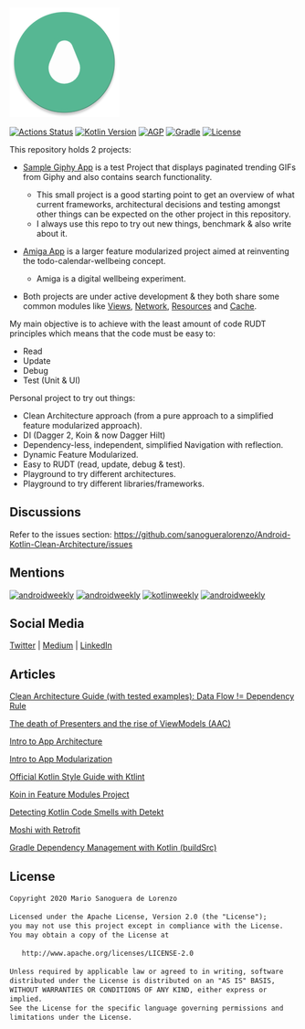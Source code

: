 <img src="app/src/main/res/mipmap-xxxhdpi/ic_launcher_round.png" />

[![Actions Status](https://github.com/sanogueralorenzo/Android-Kotlin-Clean-Architecture/workflows/android/badge.svg)](https://github.com/sanogueralorenzo/Android-Kotlin-Clean-Architecture/actions)
[![Kotlin Version](https://img.shields.io/badge/kotlin-1.3.71-blue.svg)](http://kotlinlang.org/)
[![AGP](https://img.shields.io/badge/AGP-4.0.0-blue)](https://developer.android.com/studio/releases/gradle-plugin)
[![Gradle](https://img.shields.io/badge/Gradle-6.5-blue)](https://gradle.org)
[![License](https://img.shields.io/badge/License-Apache%202.0-blue.svg)](http://www.apache.org/licenses/LICENSE-2.0)

This repository holds 2 projects:

- [Sample Giphy App](https://github.com/sanogueralorenzo/Android-Kotlin-Clean-Architecture/tree/master/sample) is a test Project that displays paginated trending GIFs from Giphy and also contains search functionality.
    - This small project is a good starting point to get an overview of what current frameworks, architectural decisions and testing amongst other things can be expected on the other project in this repository.
    - I always use this repo to try out new things, benchmark & also write about it.

- [Amiga App](https://github.com/sanogueralorenzo/Android-Kotlin-Clean-Architecture/tree/master/app) is a larger feature modularized project aimed at reinventing the todo-calendar-wellbeing concept.
    - Amiga is a digital wellbeing experiment.

- Both projects are under active development & they both share some common modules like [Views](https://github.com/sanogueralorenzo/Android-Kotlin-Clean-Architecture/tree/master/common/views), [Network](https://github.com/sanogueralorenzo/Android-Kotlin-Clean-Architecture/tree/master/common/network), [Resources](https://github.com/sanogueralorenzo/Android-Kotlin-Clean-Architecture/tree/master/common/resources) and [Cache](https://github.com/sanogueralorenzo/Android-Kotlin-Clean-Architecture/tree/master/common/cache).

My main objective is to achieve with the least amount of code RUDT principles which means that the code must be easy to:
- Read
- Update
- Debug
- Test (Unit & UI)

Personal project to try out things:
- Clean Architecture approach (from a pure approach to a simplified feature modularized approach).
- DI (Dagger 2, Koin & now Dagger Hilt)
- Dependency-less, independent, simplified Navigation with reflection.
- Dynamic Feature Modularized.
- Easy to RUDT (read, update, debug & test).
- Playground to try different architectures.
- Playground to try different libraries/frameworks.

Discussions
-
Refer to the issues section: https://github.com/sanogueralorenzo/Android-Kotlin-Clean-Architecture/issues

Mentions
-
[![androidweekly](https://img.shields.io/badge/androidweekly.net-303-orange.svg)](https://androidweekly.net/issues/issue-303)
[![androidweekly](https://img.shields.io/badge/androidweekly.net-333-orange.svg)](https://androidweekly.net/issues/issue-333)
[![kotlinweekly](https://img.shields.io/badge/kotlinweekly.net-119-blue.svg)](https://mailchi.mp/kotlinweekly/kotlin-weekly-119)
[![androidweekly](https://img.shields.io/badge/androidweekly.net-335-orange.svg)](https://androidweekly.net/issues/issue-335)

Social Media
-
[Twitter](https://twitter.com/MarioSanoguera) | [Medium](https://medium.com/@sanogueralorenzo) | [LinkedIn](https://www.linkedin.com/in/mario-sanoguera-de-lorenzo-b7b392103/)

Articles
-
[Clean Architecture Guide (with tested examples): Data Flow != Dependency Rule](https://proandroiddev.com/clean-architecture-data-flow-dependency-rule-615ffdd79e29)

[The death of Presenters and the rise of ViewModels (AAC)](https://proandroiddev.com/the-death-of-presenters-and-the-rise-of-viewmodels-aac-f14d54b419a)

[Intro to App Architecture](https://proandroiddev.com/intro-to-app-architecture-922b392b21b2)

[Intro to App Modularization](https://proandroiddev.com/intro-to-app-modularization-42411e4c421e)

[Official Kotlin Style Guide with Ktlint](https://proandroiddev.com/official-kotlin-style-guide-with-ktlint-4a649c172956)

[Koin in Feature Modules Project](https://proandroiddev.com/koin-in-feature-modules-project-6329f069f943)

[Detecting Kotlin Code Smells with Detekt](https://proandroiddev.com/detecting-kotlin-code-smells-with-detekt-e79c52a35faf)

[Moshi with Retrofit](https://proandroiddev.com/moshi-with-retrofit-in-kotlin-%EF%B8%8F-a69c2621708b)

[Gradle Dependency Management with Kotlin (buildSrc)](https://proandroiddev.com/gradle-dependency-management-with-kotlin-94eed4df9a28)

License
-

    Copyright 2020 Mario Sanoguera de Lorenzo

    Licensed under the Apache License, Version 2.0 (the "License");
    you may not use this project except in compliance with the License.
    You may obtain a copy of the License at

       http://www.apache.org/licenses/LICENSE-2.0

    Unless required by applicable law or agreed to in writing, software
    distributed under the License is distributed on an "AS IS" BASIS,
    WITHOUT WARRANTIES OR CONDITIONS OF ANY KIND, either express or implied.
    See the License for the specific language governing permissions and
    limitations under the License.
